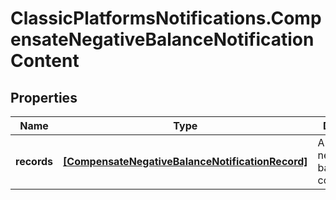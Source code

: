 # ClassicPlatformsNotifications.CompensateNegativeBalanceNotificationContent

## Properties

Name | Type | Description | Notes
------------ | ------------- | ------------- | -------------
**records** | [**[CompensateNegativeBalanceNotificationRecord]**](CompensateNegativeBalanceNotificationRecord.md) | A list of the negative balances compensated. | [optional] 


